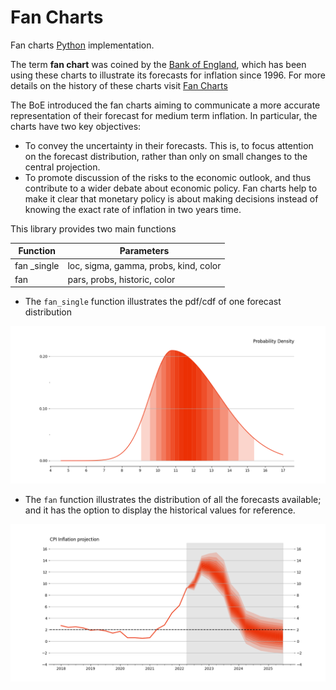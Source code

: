 # Fan Charts

Fan charts [Python](https://www.python.org/) implementation.


The term **fan chart** was coined by the [Bank of England](https://www.bankofengland.co.uk/), which has been
using these charts to illustrate its forecasts for inflation since 1996. For more details on the history of these charts visit [Fan Charts](https://quantgirl.blog/fan-charts/)

The BoE introduced the fan charts aiming to communicate a more accurate representation of their forecast for medium term inflation. In particular, the charts have two key objectives:

- To convey the uncertainty in their forecasts. This is, to focus attention on  the forecast distribution, rather than only on small changes to the central projection.
- To promote discussion of the risks to the economic outlook, and thus contribute to a wider debate about economic policy. Fan charts help to make it clear that monetary policy is about making decisions instead of knowing the exact rate of inflation in two years time.


This library provides two main functions

| Function    | Parameters                            |
|-------------|---------------------------------------|
| fan _single | loc, sigma, gamma, probs, kind, color |
| fan         | pars, probs, historic, color          |


- The `fan_single` function illustrates the pdf/cdf of one forecast distribution

![](https://raw.githubusercontent.com/quantgirluk/fanchart/master/images/single_light.png)


- The `fan` function illustrates the distribution of all the forecasts available; and it has the option to display the historical values for reference.

![](https://raw.githubusercontent.com/quantgirluk/fanchart/master/images/fan_light.png)
